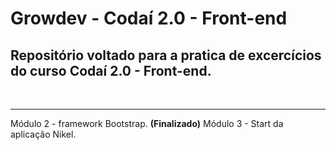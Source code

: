 # Growdev - Codaí 2.0 - Front-end

## Repositório voltado para a pratica de excercícios do curso Codaí 2.0 - Front-end.

&nbsp;

---

Módulo 2 - framework Bootstrap. <b>(Finalizado)</b>
Módulo 3 -  Start da aplicação Nikel.
